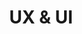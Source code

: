 ---
# GLOBAL 
layout: services/service-ux-ui
page_type: service
title: UX & UI

#SEO
seo_title:  SEO UX & UI
seo_description: |-
  META UX & UI

#MENU 
top_line:
  menu_title: UX & UI
  cta_title:

#SETTINGS
show_contact_in_footer: true

#SERVICE layout
intro: 
  title: UX & UI
  content: |-
    Zaprojektujemy Twoją stronę, sklep lub aplikację według przemyślanej struktury. Intuicyjny interfejs przyjazny użytkownikom wpłynie na ich pozytywne doświadczenia. Dobrze przygotowana architektura produktu pozowli zmaksymalizować współczynnik konwersji.
  cta_title: Rozpoczniejmy projekt
  icon: /uploads/icon-lg-web-design.svg
header:
  title: Projektujemy layouty gwarantujące <strong>pozytywne doświadczenia</strong> użytkowe
  intro: |-
    Stworzymy projekt, który przełoży się na zadowolenie użytkownika od pierwszego momentu - funkcjonalny, użyteczny i niezawodny.
promoted_casestudies:
  - _casestudies/strona-internetowa-arcom-net-pl.md

#SERVICE UX&UI layout
---